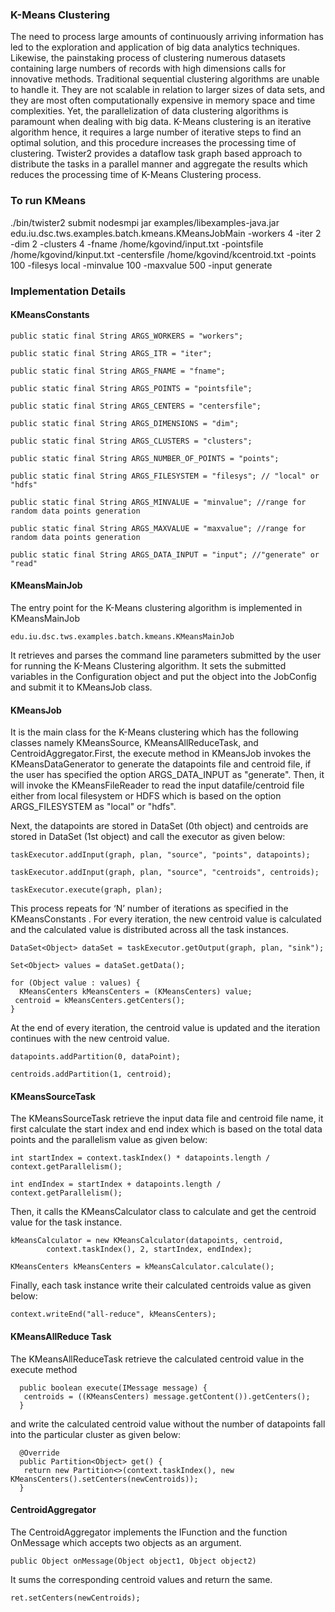 ### K-Means Clustering

The need to process large amounts of continuously arriving information has led to the exploration 
and application of big data analytics techniques. Likewise, the painstaking process of clustering 
numerous datasets containing large numbers of records with high dimensions calls for innovative 
methods. Traditional sequential clustering algorithms are unable to handle it. They are not scalable
in relation to larger sizes of data sets, and they are most often computationally expensive in 
memory space and time complexities. Yet, the parallelization of data clustering algorithms is 
paramount when dealing with big data. K-Means clustering is an iterative algorithm hence, it  requires 
a large number of iterative steps to find an optimal solution, and this procedure increases the 
processing time of clustering. Twister2 provides a dataflow task graph based approach to distribute 
the tasks in a parallel manner and aggregate the results which reduces the processing time of K-Means 
Clustering process. 

### To run KMeans

./bin/twister2 submit nodesmpi jar examples/libexamples-java.jar edu.iu.dsc.tws.examples.batch.kmeans.KMeansJobMain -workers 4 -iter 2 -dim 2 -clusters 4 -fname /home/kgovind/input.txt -pointsfile /home/kgovind/kinput.txt -centersfile /home/kgovind/kcentroid.txt -points 100 -filesys local -minvalue 100 -maxvalue 500 -input generate

### Implementation Details

#### KMeansConstants
    
    public static final String ARGS_WORKERS = "workers";
    
    public static final String ARGS_ITR = "iter";
    
    public static final String ARGS_FNAME = "fname";
    
    public static final String ARGS_POINTS = "pointsfile";
    
    public static final String ARGS_CENTERS = "centersfile";
    
    public static final String ARGS_DIMENSIONS = "dim";
    
    public static final String ARGS_CLUSTERS = "clusters";
    
    public static final String ARGS_NUMBER_OF_POINTS = "points";
      
    public static final String ARGS_FILESYSTEM = "filesys"; // "local" or "hdfs"
    
    public static final String ARGS_MINVALUE = "minvalue"; //range for random data points generation
    
    public static final String ARGS_MAXVALUE = "maxvalue"; //range for random data points generation
    
    public static final String ARGS_DATA_INPUT = "input"; //"generate" or "read"
    
#### KMeansMainJob
    
The entry point for the K-Means clustering algorithm is implemented in KMeansMainJob

    edu.iu.dsc.tws.examples.batch.kmeans.KMeansMainJob
    
It retrieves and parses the command line parameters submitted by the user for running the K-Means 
Clustering algorithm. It sets the submitted variables in the Configuration object and put the object
into the JobConfig and submit it to KMeansJob class. 

#### KMeansJob
It is the main class for the K-Means clustering which has the following classes namely KMeansSource, 
KMeansAllReduceTask, and CentroidAggregator.First, the execute method in KMeansJob invokes the 
KMeansDataGenerator to generate the datapoints file and centroid file, if the user has specified the
option ARGS_DATA_INPUT as "generate". Then, it will invoke the KMeansFileReader to read the input 
datafile/centroid file either from local filesystem or HDFS which is based on the option 
ARGS_FILESYSTEM as "local" or "hdfs". 

Next, the datapoints are stored in DataSet (0th object) and centroids are stored in DataSet (1st object) 
and call the executor as given below:

    taskExecutor.addInput(graph, plan, "source", "points", datapoints);
    
    taskExecutor.addInput(graph, plan, "source", "centroids", centroids);
    
    taskExecutor.execute(graph, plan);
 
This process repeats for ‘N’ number of iterations as specified in the KMeansConstants . For every 
iteration, the new centroid value is calculated and the calculated value is distributed across all 
the task instances.

    DataSet<Object> dataSet = taskExecutor.getOutput(graph, plan, "sink");
   
    Set<Object> values = dataSet.getData();
    
    for (Object value : values) {
      KMeansCenters kMeansCenters = (KMeansCenters) value;
     centroid = kMeansCenters.getCenters();  
    }
 
At the end of every iteration, the centroid value is updated and the iteration continues with the 
new centroid value.

    datapoints.addPartition(0, dataPoint);
    
    centroids.addPartition(1, centroid); 

#### KMeansSourceTask 
The KMeansSourceTask retrieve the input data file and centroid file name, it first calculate 
the start index and end index which is based on the total data points and the parallelism value as
given below:

    int startIndex = context.taskIndex() * datapoints.length / context.getParallelism();
    
    int endIndex = startIndex + datapoints.length / context.getParallelism();
 
Then, it calls the KMeansCalculator class to calculate and get the centroid value for the task 
instance.

    kMeansCalculator = new KMeansCalculator(datapoints, centroid,
            context.taskIndex(), 2, startIndex, endIndex);
    
    KMeansCenters kMeansCenters = kMeansCalculator.calculate();
    
Finally, each task instance write their calculated centroids value as given below:

    context.writeEnd("all-reduce", kMeansCenters);
    
    
#### KMeansAllReduce Task
The KMeansAllReduceTask retrieve the calculated centroid value in the execute method

      public boolean execute(IMessage message) {
       centroids = ((KMeansCenters) message.getContent()).getCenters();
      }

and write the calculated centroid value without the number of datapoints fall into the particular
cluster as given below: 
      
      @Override
      public Partition<Object> get() {
       return new Partition<>(context.taskIndex(), new KMeansCenters().setCenters(newCentroids));
      }

#### CentroidAggregator

The CentroidAggregator implements the IFunction and the function OnMessage which accepts two objects 
as an argument.

    public Object onMessage(Object object1, Object object2)
    
It sums the corresponding centroid values and return the same.

    ret.setCenters(newCentroids); 



